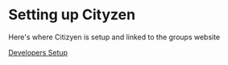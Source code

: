 # Setting up Cityzen

Here's where Citizyen is setup and linked to the groups website

[Developers Setup](https://github.com/codeforlansing/cityzen/blob/master/setting-up-cityzen/developers.md)





